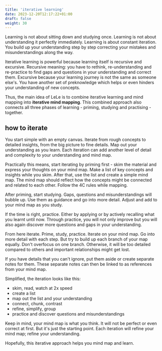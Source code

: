 ```yaml
---
title: 'iterative learning'
date: 2023-12-20T12:17:22+01:00
draft: false
weight: 30
---
```


Learning is not about sitting down and studying once. Learning is not about
understanding it perfectly immediately. Learning is about constant iteration.
You build up your understanding step by step correcting your mistakes and
misunderstandings along the way.

Iterative learning is powerful because learning itself is recursive and
excursive. Recursive meaning: you have to rethink, re-understanding and
re-practice to find gaps and questions in your understanding and correct them.
Excursive because your learning journey is not the same as someone else's. You
have another set of preknowledge which helps or even hinders your understanding
of new concepts.

Thus, the main idea of LeLe is to combine iterative learning and mind mapping
into **iterative mind mapping**. This combined approach also connects all three
phases of learning - priming, studying and practising - together.

## how to iterate

You start simple with an empty canvas. Iterate from rough concepts to detailed
insights, from the big picture to fine details. Map out your understanding as
you learn. Each iteration can add another level of detail and complexity to
your understanding and mind map.

Practically this means, start iterating by priming first - skim the material
and express your thoughts on your mind map. Make a list of key concepts and
insights while you skim. After that, use the list and create a simple mind map.
The mind map should reflect how the concepts might be connected and related to
each other. Follow the 4C rules while mapping.

After priming, start studying. Gaps, questions and misunderstandings will
bubble up. Use them as guidance and go into more detail. Adjust and add to your
mind map as you study.

If the time is right, practice. Either by applying or by actively recalling
what you learnt until now. Through practice, you will not only improve but you
will also again discover more questions and gaps in your understanding.

From here iterate. Prime, study, practice. Iterate on your mind map. Go into
more detail with each step. But try to build up each branch of your map
equally. Don't overfocus on one branch. Otherwise, it will be too detailed
compared to others and important relationships might get lost.

If you have details that you can't ignore, put them aside or create separate
notes for them. These separate notes can then be linked to as references from
your mind map.

Simplified, the iteration looks like this:

- skim, read, watch at 2x speed
- create a list
- map out the list and your understanding
- connect, chunk, contrast
- refine, simplify, group
- practice and discover questions and misunderstandings

Keep in mind, your mind map is what you think. It will not be perfect or even
correct at first. But it's just the starting point. Each iteration will refine
your mind map; refine your understanding.

Hopefully, this iterative approach helps you mind map and learn.
